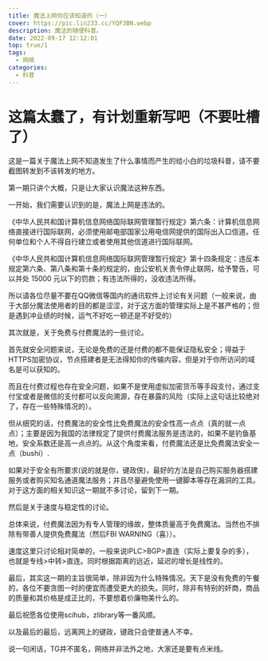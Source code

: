 ```yaml
---
title: 魔法上网你应该知道的（一）
cover: https://pic.lin233.cc/YQF3BN.webp
description: 魔法的随便科普。
date: 2022-09-17 12:12:01
top: true/1
tags:
  - 网络
categories:
  - 科普
---
```


# 这篇太蠢了，有计划重新写吧（不要吐槽了）

这是一篇关于魔法上网不知道发生了什么事情而产生的给小白的垃圾科普，请不要截图转发到不该转发的地方。

第一期只讲个大概，只是让大家认识魔法这种东西。

一开始，我们需要认识到的是，魔法上网是违法的。

《中华人民共和国计算机信息网络国际联网管理暂行规定》第六条：计算机信息网络直接进行国际联网，必须使用邮电部国家公用电信网提供的国际出入口信道。任何单位和个人不得自行建立或者使用其他信道进行国际联网。

《中华人民共和国计算机信息网络国际联网管理暂行规定》第十四条规定：违反本规定第六条、第八条和第十条的规定的，由公安机关责令停止联网，给予警告，可以并处 15000 元以下的罚款；有违法所得的，没收违法所得。

所以请各位尽量不要在QQ微信等国内的通讯软件上讨论有关问题（一般来说，由于大部分魔法使用者的目的都是涩涩，对于这方面的管理实际上是不甚严格的；但是遇到冲业绩的时候，运气不好吃一顿还是不好受的）

其次就是，关于免费与付费魔法的一些讨论。

首先就安全问题来说，无论是免费的还是付费的都不能保证隐私安全；得益于HTTPS加密协议，节点搭建者是无法得知你的传输内容，但是对于你所访问的域名是可以获知的。

而且在付费过程也存在安全问题，如果不是使用虚拟加密货币等手段支付，通过支付宝或者是微信的支付都可以反向溯源，存在暴露的风险（实际上这句话比较绝对了，存在一些特殊情况的）。

但从细究的话，付费魔法的安全性比免费魔法的安全性高一点点（真的就一点点）；主要是因为我国的法律规定了提供付费魔法服务是违法的，如果不是钓鱼基地，安全系数还是高一点点的。从这个角度来看，付费魔法还是比免费魔法安全一点（bushi）.

如果对于安全有所要求(说的就是你，键政侠)，最好的方法是自己购买服务器搭建服务或者购买知名通道魔法服务；并且尽量避免使用一键脚本等存在漏洞的工具。对于这方面的相关知识这一期就不多讨论，留到下一期。

然后是关于速度与稳定性的讨论。

总体来说，付费魔法因为有专人管理的缘故，整体质量高于免费魔法。当然也不排除有带善人提供免费魔法（然后FBI WARNING（喜））。

速度这里只讨论相对简单的，一般来说IPLC>BGP>直连（实际上要复杂的多），也就是专线>中转>直连。同时根据距离的远近，延迟的增长是线性的。

最后，其实这一期的主旨很简单，除非因为什么特殊情况。天下是没有免费的午餐的，各位不要贪图一时的便宜而遭受更大的损失。同时，除非有特别的奸商，商品的质量和其价格是成正比的，不要想着价廉物美什么的。

最后祝愿各位使用scihub，zlibrary等一番风顺。

以及最后的最后，远离网上的键政，键政只会使普通人不幸。

说一句闲话，TG并不匿名，网络并非法外之地，大家还是要有点米线。